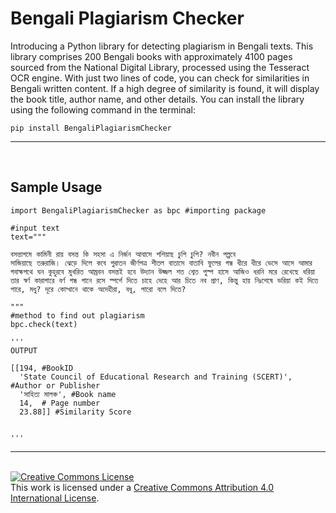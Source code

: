 # Bengali Plagiarism Checker

Introducing a Python library for detecting plagiarism in Bengali texts. This library comprises 200 Bengali books with approximately 4100 pages sourced from the National Digital Library, processed using the Tesseract OCR engine. With just two lines of code, you can check for similarities in Bengali written content. If a high degree of similarity is found, it will display the book title, author name, and other details. You can install the library using the following command in the terminal: 
```
pip install BengaliPlagiarismChecker
```


<hr>
<br>

## Sample Usage

```
import BengaliPlagiarismChecker as bpc #importing package

#input text
text="""

বসন্তাগমে কামিনী রায় বসন্ত কি সহসা এ নির্জন আবাসে পশিয়াছ চুপি চুপি? নবীন পল্পবে
সাজিয়াছে তরুরাজি। ঝেড়ে দিলে কবে পুরাতন জীর্ণপত্র শীতল বাতাসে বাতাবি ফুলের গন্ধ ধীরে ধীরে ভেসে আসে আমার গবাক্ষপথে ঘন কুহুরবে মুখরিত আম্রবন বসন্তই হবে উদ্যান উজ্জল শত শ্বেত পুস্প হাসে আজিও ধরনি মরে রেখেছে ধরিয়া তার স্বর্ণ কারাগারে বর্ণ গন্ধ গানে রসে স্পর্শে দিতে চাহে দেহে আর চিতে নব প্রাণ, কিন্তু হায় নিঃশেষে ভরিয়া কই দিতে পারে, মধু? দূরে কোন্খানে থাকে অদেহীরা, বধু, পারো বলে দিতে?

"""
#method to find out plagiarism
bpc.check(text)

'''
OUTPUT

[[194, #BookID
  'State Council of Educational Research and Training (SCERT)', #Author or Publisher
  'সাহিত্য মালঞ্চ', #Book name
  14,  # Page number
  23.88]] #Similarity Score


'''

```
<hr>
<br>
<a rel="license" href="http://creativecommons.org/licenses/by/4.0/"><img alt="Creative Commons License" style="border-width:0" src="https://i.creativecommons.org/l/by/4.0/88x31.png" /></a><br />This work is licensed under a <a rel="license" href="http://creativecommons.org/licenses/by/4.0/">Creative Commons Attribution 4.0 International License</a>.
